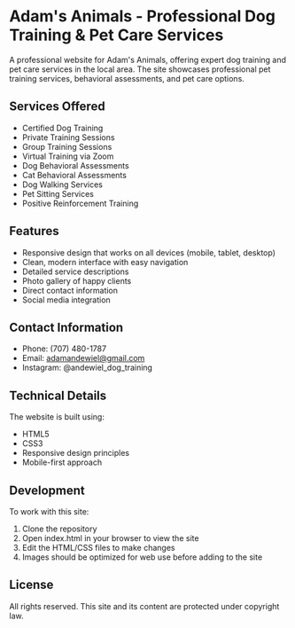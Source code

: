 # Adam's Animals - Professional Dog Training & Pet Care Services

A professional website for Adam's Animals, offering expert dog training and pet care services in the local area. The site showcases professional pet training services, behavioral assessments, and pet care options.

## Services Offered

- Certified Dog Training
- Private Training Sessions
- Group Training Sessions
- Virtual Training via Zoom
- Dog Behavioral Assessments
- Cat Behavioral Assessments
- Dog Walking Services
- Pet Sitting Services
- Positive Reinforcement Training

## Features

- Responsive design that works on all devices (mobile, tablet, desktop)
- Clean, modern interface with easy navigation
- Detailed service descriptions
- Photo gallery of happy clients
- Direct contact information
- Social media integration

## Contact Information

- Phone: (707) 480-1787
- Email: adamandewiel@gmail.com
- Instagram: @andewiel_dog_training

## Technical Details

The website is built using:
- HTML5
- CSS3
- Responsive design principles
- Mobile-first approach

## Development

To work with this site:

1. Clone the repository
2. Open index.html in your browser to view the site
3. Edit the HTML/CSS files to make changes
4. Images should be optimized for web use before adding to the site

## License

All rights reserved. This site and its content are protected under copyright law.